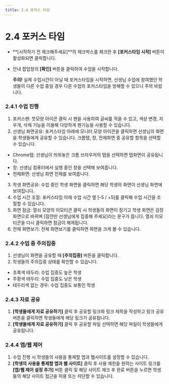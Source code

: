 ```yaml
---
title: 2.4 포커스 타임
---
```

# 2.4 포커스 타임

* **\[시작하기 전 체크해주세요]**의 체크박스를 체크한 후 **\[포커스타임 시작]** 버튼이 활성화되면 클릭합니다. 
* 안내 팝업창의 **\[확인]** 버튼을 클릭하여 수업을 시작합니다.

  **주의!**
  실제 수업시간이 아닐 때 포커스타임을 시작하면, 선생님 수업에 참여했던 학생들이 다른 수업 중일 경우 다른 수업의 포커스타임을 방해할 수 있으니 주의 바랍니다.

### 2.4.1 수업 진행

1. 포커스펜: 붓모양 아이콘 클릭 시 펜을 사용하여 글씨를 적을 수 있고, 색상 변경, 지우개, 삭제 기능을 이용해 다양하게 펜기능을 사용할 수 있습니다. 
2. 선생님 화면공유: 포커스타임 아래에 모니터 모양 아이콘을 클릭하면 선생님의 화면을 학생들에게 공유할 수 있습니다. 크롬탭, 창, 전체화면 중 공유할 항목을 선택할 수 있습니다. 
  * Chrome탭: 선생님이 띄워놓은 크롬 브라우저의 탭을 선택하면 탭화면이 공유됩니다. 
  * 창: 선생님 컴퓨터에서 실행 중인 창을 선택해 보여줍니다. 
  * 전체화면: 선생님 화면 전체를 보여줍니다. 

3. 학생 화면공유: 수업 중인 학생 화면을 클릭하면 해당 학생의 화면이 선생님 화면에 보여집니다. 
4. 수업 시간 조절: 포커스타임 아래 수업 시간 옆 \[–5 / +5]를 클릭해 수업 시간을 조절할 수 있습니다.
5. 화면 잠금: 열쇠 모양의 이모티콘 클릭 시 학생들의 화면이 잠기고 학생 화면은 검정 화면으로 바뀌며 \[잠깐만 선생님에게 집중해 주세요]라는 문구가 뜹니다. 열쇠 이모티콘을 다시 클릭하면 잠금이 해제됩니다. 
6. 전체 화면보기: 전체 화면보기를 클릭하면 화면을 크게 볼 수 있습니다.

### 2.4.2 수업 중 주의집중

1. 선생님이 화면을 공유할 때 **\[주의집중]** 버튼을 클릭합니다.
2. 학생들의 주의집중 상태를 확인할 수 있습니다.

* 초록색 테두리: 수업 집중도 높은 학생
* 주황색 테두리: 수업 집중도 낮은 학생
* 테두리색 없는 경우: 수업 집중도 보통인 학생

### 2.4.3 자료 공유

1. **\[학생들에게 자료 공유하기]** 클릭 후 공유할 링크와 링크 제목을 작성하고 링크 공유 버튼을 클릭하면 학생들에게 해당 링크가 공유됩니다.
2. **\[학생들에게 자료 공유하기]** 클릭 후 공유할 파일 선택하면 해당 파일이 학생들에게 공유됩니다.

### 2.4.4 앱/웹 제어

1. 수업 진행 시 학생들의 사용을 통제할 앱과 웹사이트를 설정할 수 있습니다.
2. **\[학생의 사용을 통제할 앱과 웹 사이트]** 클릭 후 사용 제한을 원하는 사이트 링크를 **\[앱/웹 제어 설정 추가]** 버튼 클릭 및 해당 사이트 체크 후 완료 버튼을 누르면 학생들의 해당 사이트 접근을 허용 또는 차단할 수 있습니다.
